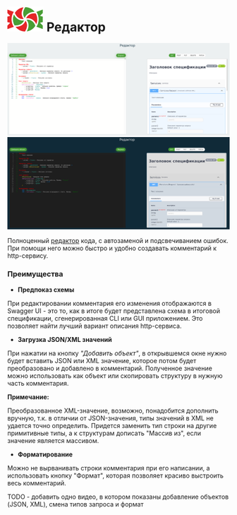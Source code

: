 # ![SWEET](../../logo/logo.svg) Редактор

![SWEET](./images/editor-light.png#gh-light-mode-only) ![SWEET](./images/editor-dark.png#gh-dark-mode-only)

Полноценный [редактор](https://1c-swagger.ru/#editor) кода, с автозаменой и подсвечиванием ошибок. При помощи него можно быстро и удобно создавать комментарий к http-сервису.

### Преимущества

- **Предпоказ схемы**

При редактировании комментария его изменения отображаются в Swagger UI - это то, как в итоге будет представлена схема в итоговой спецификации, сгенерированная CLI или GUI приложением. Это позволяет найти лучший вариант описания http-сервиса.

- **Загрузка JSON/XML значений**

При нажатии на кнопку *"Добавить объект"*, в открывшемся окне нужно будет вставить JSON или XML значение, которое потом будет преобразовано и добавлено в комментарий. 
Полученное значение можно использовать как объект или скопировать структуру в нужную часть комментария.

**Примечание:**

Преобразованное XML-значение, возможно, понадобится дополнить вручную, т.к. в отличии от JSON-значения, типы значений в XML не удается точно определить. Придется заменить тип строки на другие примитивные типы, а к структурам дописать "Массив из", если значение является массивом.

- **Форматирование**

Можно не вырванивать строки комментария при его написании, а использовать кнопку "Формат", которая позволяет красиво выстроить весь комментарий.

TODO - добавить одно видео, в котором показаны добавление объектов (JSON, XML), смена типов запроса и формат